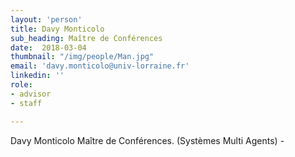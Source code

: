 ```yaml
---
layout: 'person'
title: Davy Monticolo
sub_heading: Maître de Conférences
date:  2018-03-04
thumbnail: "/img/people/Man.jpg"
email: 'davy.monticolo@univ-lorraine.fr'
linkedin: ''
role:
- advisor
- staff

---
```


Davy Monticolo
Maître de Conférences. (Systèmes Multi Agents) - 